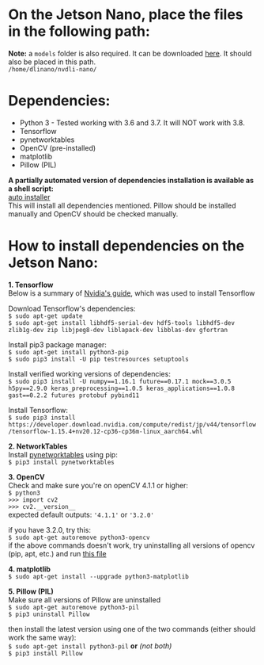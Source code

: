 # On the Jetson Nano, place the files in the following path:  
**Note:** a `models` folder is also required. It can be downloaded [here](https://1drv.ms/u/s!AlG0FKaSj9fegYdaoUvxQN-nhyAfDQ?e=W0CjJw). It should also be placed in this path.  
`/home/dlinano/nvdli-nano/`

# Dependencies:
- Python 3 - Tested working with 3.6 and 3.7. It will NOT work with 3.8.
- Tensorflow
- pynetworktables
- OpenCV (pre-installed)
- matplotlib
- Pillow (PIL)

**A partially automated version of dependencies installation is available as a shell script:**  
[auto installer](https://1drv.ms/u/s!AlG0FKaSj9fegbJvXlqB30WBOcnAtA?e=9u6APm)  
This will install all dependencies mentioned. Pillow should be installed manually and OpenCV should be checked manually.  

# How to install dependencies on the Jetson Nano:
**1. Tensorflow**  
Below is a summary of [Nvidia's guide](https://docs.nvidia.com/deeplearning/frameworks/install-tf-jetson-platform/index.html), which was used to install Tensorflow

Download Tensorflow's dependencies:  
`$ sudo apt-get update`  
`$ sudo apt-get install libhdf5-serial-dev hdf5-tools libhdf5-dev zlib1g-dev zip libjpeg8-dev liblapack-dev libblas-dev gfortran`

Install pip3 package manager:  
`$ sudo apt-get install python3-pip`  
`$ sudo pip3 install -U pip testresources setuptools`

Install verified working versions of dependencies:  
`$ sudo pip3 install -U numpy==1.16.1 future==0.17.1 mock==3.0.5 h5py==2.9.0 keras_preprocessing==1.0.5 keras_applications==1.0.8 gast==0.2.2 futures protobuf pybind11`

Install Tensorflow:  
`$ sudo pip3 install https://developer.download.nvidia.com/compute/redist/jp/v44/tensorflow/tensorflow-1.15.4+nv20.12-cp36-cp36m-linux_aarch64.whl`

**2. NetworkTables**  
Install [pynetworktables](https://github.com/robotpy/robotpy-docs/blob/55e7ab2427824d4c8af3740c3a178e373e4f6ede/install/pynetworktables.rst) using pip:  
`$ pip3 install pynetworktables`

**3. OpenCV**  
Check and make sure you're on openCV 4.1.1 or higher:  
`$ python3`  
`>>> import cv2`  
`>>> cv2.__version__`  
expected default outputs: `'4.1.1'` or `'3.2.0'`  

if you have 3.2.0, try this:  
`$ sudo apt-get autoremove python3-opencv`  
if the above commands doesn't work, try uninstalling all versions of opencv (pip, apt, etc.) and run [this file](https://github.com/milq/milq/blob/master/scripts/bash/install-opencv.sh)

**4. matplotlib**  
`$ sudo apt-get install --upgrade python3-matplotlib`  

**5. Pillow (PIL)**  
Make sure all versions of Pillow are uninstalled  
`$ sudo apt-get autoremove python3-pil`  
`$ pip3 uninstall Pillow`  

then install the latest version using one of the two commands (either should work the same way):  
`$ sudo apt-get install python3-pil` **or** *(not both)*  
`$ pip3 install Pillow`  
